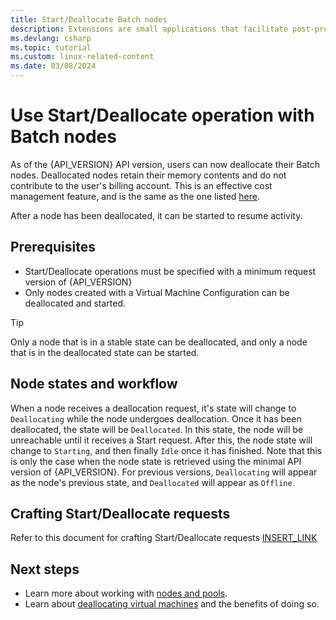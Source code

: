 ```yaml
---
title: Start/Deallocate Batch nodes
description: Extensions are small applications that facilitate post-provisioning configuration and setup on Batch compute nodes.
ms.devlang: csharp
ms.topic: tutorial
ms.custom: linux-related-content
ms.date: 03/08/2024
---
```


# Use Start/Deallocate operation with Batch nodes

As of the {API_VERSION} API version, users can now deallocate their Batch nodes. Deallocated nodes retain their memory contents and do not contribute to the user's billing account. This is an effective cost management feature, and is the same as the one listed [here](https://learn.microsoft.com/en-us/azure/virtual-machines/hibernate-resume?tabs=osLimitsLinux%2CenablehiberPortal%2CcheckhiberPortal%2CenableWithPortal%2CcliLHE%2CUbuntu18HST%2CPortalDoHiber%2CPortalStatCheck%2CPortalStartHiber%2CPortalImageGallery).

After a node has been deallocated, it can be started to resume activity.

## Prerequisites

- Start/Deallocate operations must be specified with a minimum request version of {API_VERSION}
- Only nodes created with a Virtual Machine Configuration can be deallocated and started. 

> [!TIP]
> Only a node that is in a stable state can be deallocated, and only a node that is in the deallocated state can be started.

## Node states and workflow

When a node receives a deallocation request, it's state will change to `Deallocating` while the node undergoes deallocation. Once it has been deallocated, the state will be `Deallocated`. In this state, the node will be unreachable until it receives a Start request. After this, the node
state will change to `Starting`, and then finally `Idle` once it has finished. Note that this is only the case when the node state is retrieved using the minimal API version of {API_VERSION}. For previous versions, `Deallocating` will appear as the node's previous state, and `Deallocated`
will appear as `Offline`.

## Crafting Start/Deallocate requests

Refer to this document for crafting Start/Deallocate requests [INSERT_LINK]()

## Next steps

- Learn more about working with [nodes and pools](nodes-and-pools.md).
- Learn about [deallocating virtual machines](https://learn.microsoft.com/en-us/azure/virtual-machines/hibernate-resume?tabs=osLimitsLinux%2CenablehiberPortal%2CcheckhiberPortal%2CenableWithPortal%2CcliLHE%2CUbuntu18HST%2CPortalDoHiber%2CPortalStatCheck%2CPortalStartHiber%2CPortalImageGallery) and the benefits of doing so.
